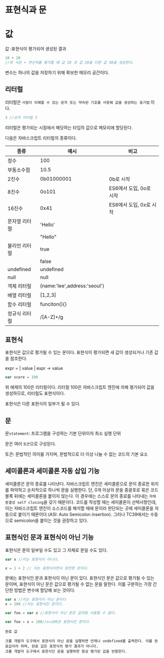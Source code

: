 # 표현식과 문

# 값

값 :표현식이 평가되어 생성된 결과

```javascript
10 + 20
//위 식은 + 연산자를 평가할 때 값 10 과 값 20을 더한 값 30을 생성한다.
```

변수는 하나의 값을 저장하기 위해 확보한 메모리 공간이다.

## 리터럴

리터럴은 `사람이 이해할 수 있는 문자 또는 약속된 기호를 사용해 값을 생성하는 표기법` 이다.

```javascript
3 //숫자 리터럴 3
```

리터럴은 평가되는 시점에서 해당하는 타입의 값으로 메모리에 할당된다.

다음은 자바스크립트 리터럴의 종류이다.

| 종류          | 예시                         | 비고                    |
| ------------- | ---------------------------- | ----------------------- |
| 정수          | 100                          |                         |
| 부동소수점    | 10.5                         |                         |
| 2진수         | 0b01000001                   | 0b로 시작               |
| 8진수         | 0o101                        | ES6에서 도입, 0o로 시작 |
| 16진수        | 0x41                         | ES6에서 도입, 0x로 시작 |
| 문자열 리터럴 | 'Hello'                      |                         |
|               | "Hello"                      |                         |
| 불리언 리터럴 | true                         |                         |
|               | false                        |                         |
| undefined     | undefined                    |                         |
| null          | null                         |                         |
| 객체 리터럴   | {name:'lee',address:'seoul'} |                         |
| 배열 리터럴   | [1,2,3]                      |                         |
| 함수 리터럴   | funciton(){}                 |                         |
| 정규식 리터럴 | /[A-Z]+/g                    |                         |

## 표현식

표현식은 값으로 평가될 수 있는 문이다. 표현식이 평가되면 새 값이 생성되거나 기존 값을 참조한다.

expr =
| value
| expr -> value

```javascript
var score = 100
```

위 예제의 100은 리터럴이다. 리터럴 100은 자바스크립트 엔진에 의해 평가되어 값을 생성하므로, 리터럴도 표현식이다.

표현식은 다른 표현식의 일부가 될 수 있다.

## 문

문`statement`: 프로그램을 구성하는 기본 단위이자 최소 실행 단위

문은 여러 `토큰`으로 구성된다.

토큰: 문법적인 의미를 가지며, 문법적으로 더 이상 나눌 수 없는 코드의 기본 요소

## 세미콜론과 세미콜론 자동 삽입 기능

세미콜론은 문의 종료를 나타낸다. 자바스크립트 엔진은 세미콜론으로 문이 종료한 위치를 파악하고 순차적으로 하나씩 문을 실행한다. 단, 0개 이상의 문을 중괄호로 묶은 코드 블록 뒤에는 세미콜론을 붙이지 않는다. 이 경우에는 스스로 문의 종료를 나타내는 `자체 종결성 self closing`을 갖기 때문이다. 코드를 작성할 때는 세미콜론이 선택사항인데, 이는 자바스크립트 엔진이 소스코드를 해석할 때에 문이라 판단되는 곳에 세미콜론을 자동으로 붙이기 때문이다 (ASI: Auto Semicolon insertion). 그러나 TC39에서는 수동으로 semicolon을 붙이는 것을 권장하고 있다.

## 표현식인 문과 표현식이 아닌 기능

표현식은 문의 일부일 수도 있고 그 자체로 문일 수도 있다.

```javascript
var x //이는 표현식이 아니다.

x = 1 + 2 // 이는 표현식이면서 완전한 문이다.
```

문에는 표현식인 문과 표현식이 아닌 문이 있다. 표현식인 문은 값으로 평가될 수 있는 문이며, 표현식이 아닌 문은 값으로 평가될 수 없는 문을 말한다. 이를 구분하는 가장 간단한 방법은 변수에 할당해 보는 것이다.

```javascript
var x //이는 표현식이 아닌 문이다
x = 100 //이는 표현식인 문이다.

var foo = var x //표현식이 아닌 문은 값처럼 사용할 수 없다.

var foo = x = 100//x=100은 표현식인 문이다.
```

```text
완료 값

크롬 개발자 도구에서 표현식이 아닌 문을 실행하면 언제나 undefined를 출력한다. 이를 완료값이라 하며, 완료 값은 표현식의 평가 결과가 아니다.
크롬 개발자 도구에서 표현식인 문을 실행하면 항상 평가된 값을 반환한다.
```
